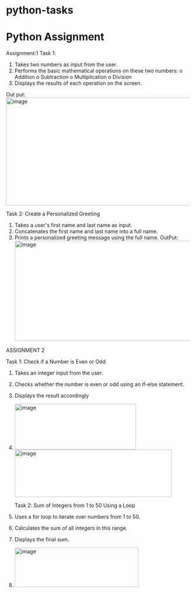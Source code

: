 # python-tasks
# Python Assignment

Assignment:1
 Task 1: 
1.  Takes two numbers as input from the user.
2.  Performs the basic mathematical operations on these two numbers:
o	Addition
o	Subtraction
o	Multiplication
o	Division
3.  Displays the results of each operation on the screen.

Out put:<img width="1010" height="295" alt="image" src="https://github.com/user-attachments/assets/b1a407d3-9851-4ee5-aa6a-636e5309a33e" />

 Task 2: Create a Personalized Greeting
1.  Takes a user's first name and last name as input.
2.  Concatenates the first name and last name into a full name.
3.  Prints a personalized greeting message using the full name.
   OutPut: <img width="641" height="274" alt="image" src="https://github.com/user-attachments/assets/4d9bac95-beb5-4932-8182-afea1030dbb1" />


   ASSIGNMENT 2
   
   Task 1: Check if a Number is Even or Odd
1. 	Takes an integer input from the user.
2. 	Checks whether the number is even or odd using an if-else statement.
3. 	Displays the result accordingly
4. 	<img width="332" height="125" alt="image" src="https://github.com/user-attachments/assets/ef8e4d39-09f1-4eeb-96cc-70059ce0f696" />
    <img width="430" height="130" alt="image" src="https://github.com/user-attachments/assets/51b31ecb-5e2a-480f-a7c3-a1e1fbce77db" />


    Task 2: Sum of Integers from 1 to 50 Using a Loop
1.   Uses a for loop to iterate over numbers from 1 to 50.
2.   Calculates the sum of all integers in this range.
3.   Displays the final sum.
4.   <img width="339" height="108" alt="image" src="https://github.com/user-attachments/assets/1508b240-feb4-455f-876b-195e80f05df6" />




 
